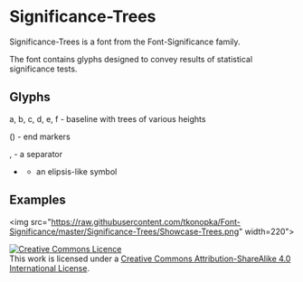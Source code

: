 # Significance-Trees

Significance-Trees is a font from the Font-Significance family. 

The font contains glyphs designed to convey results of statistical significance tests.


## Glyphs

a, b, c, d, e, f - baseline with trees of various heights

() - end markers

, - a separator

+ - an elipsis-like symbol


## Examples

<img src="https://raw.githubusercontent.com/tkonopka/Font-Significance/master/Significance-Trees/Showcase-Trees.png" width=220">



<a rel="license" href="http://creativecommons.org/licenses/by-sa/4.0/"><img alt="Creative Commons Licence" style="border-width:0" src="https://i.creativecommons.org/l/by-sa/4.0/88x31.png" /></a><br />This work is licensed under a <a rel="license" href="http://creativecommons.org/licenses/by-sa/4.0/">Creative Commons Attribution-ShareAlike 4.0 International License</a>.
